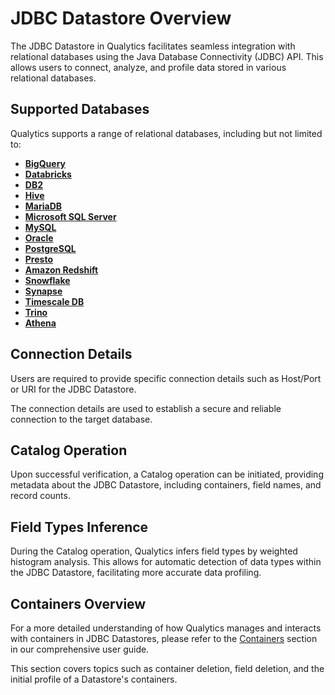 # JDBC Datastore Overview

The JDBC Datastore in Qualytics facilitates seamless integration with relational databases using the Java Database Connectivity (JDBC) API. 
This allows users to connect, analyze, and profile data stored in various relational databases. 

## Supported Databases

Qualytics supports a range of relational databases, including but not limited to:

- [**BigQuery**](../add-datastores/bigquery.md)
- [**Databricks**](../add-datastores/databricks.md)
- [**DB2**](../add-datastores/db2.md)
- [**Hive**](../add-datastores/hive.md)
- [**MariaDB**](../add-datastores/maria-db.md)
- [**Microsoft SQL Server**](../add-datastores/microsoft-sql-server.md)
- [**MySQL**](../add-datastores/mysql.md)
- [**Oracle**](../add-datastores/oracle.md)
- [**PostgreSQL**](../add-datastores/postgresql.md)
- [**Presto**](../add-datastores/presto.md)
- [**Amazon Redshift**](../add-datastores/redshift.md)
- [**Snowflake**](../add-datastores/snowflake.md)
- [**Synapse**](../add-datastores/synapse.md)
- [**Timescale DB**](../add-datastores/timescale-db.md)
- [**Trino**](../add-datastores/trino.md)
- [**Athena**](../add-datastores/athena.md)


##  Connection Details

Users are required to provide specific connection details such as Host/Port or URI for the JDBC Datastore.

The connection details are used to establish a secure and reliable connection to the target database.


## Catalog Operation

Upon successful verification, a Catalog operation can be initiated, providing metadata about the JDBC Datastore, including containers, field names, and record counts.

## Field Types Inference

During the Catalog operation, Qualytics infers field types by weighted histogram analysis.
This allows for automatic detection of data types within the JDBC Datastore, facilitating more accurate data profiling.

## Containers Overview

For a more detailed understanding of how Qualytics manages and interacts with containers in JDBC Datastores, please refer to the [Containers](/userguide/container/container) section in our comprehensive user guide. 

This section covers topics such as container deletion, field deletion, and the initial profile of a Datastore's containers.

